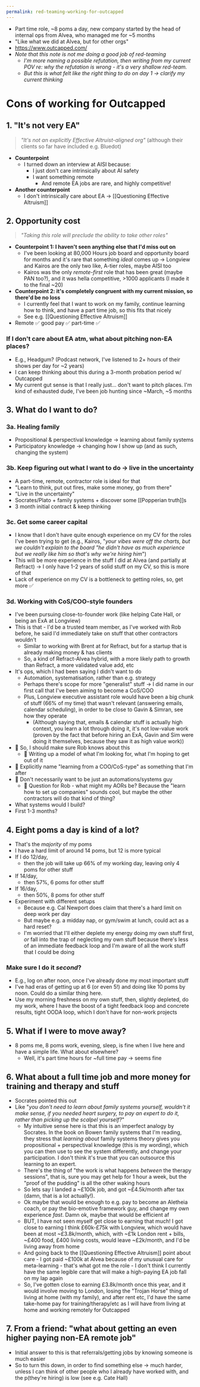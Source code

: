 ```yaml
---
permalink: red-teaming-working-for-outcapped
---
```


- Part time role, ~8 poms a day, new company started by the head of internal ops from Alvea, who managed me for ~5 months
- "Like what we did at Alvea, but for other orgs"
- https://www.outcapped.com/
- *Note that this note is not me doing a good job of red-teaming*
	- *I'm more naming a possible refutation, then writing from my current POV re: why the refutation is wrong - it's a very shallow red-team.* 
	- *But this is what felt like the right thing to do on day 1 → clarify my current thinking*
# Cons of working for Outcapped
## 1. "It's not very EA"
> *"It's not an explicitly Effective Altruist-aligned org"* (although their clients so far have included e.g. Bluedot)
- **Counterpoint** 
	- I turned down an interview at AISI because: 
		- I just don't care intrinsically about AI safety
		- I want something remote
			- And remote EA jobs are rare, and highly competitive!
- **Another counterpoint** 
	- I don't intrinsically care about EA → [[Questioning Effective Altruism]]
## 2. Opportunity cost
> *"Taking this role will preclude the ability to take other roles"*
- **Counterpoint 1: I haven't seen anything else that I'd miss out on**
	- I've been looking at 80,000 Hours job board and opportunity board for months and it's rare that something *ideal* comes up → Longview and Kairos are the only two like, A-tier roles, maybe AISI too
	- Kairos was the only *remote-first* role that has been great (maybe PAN too?), and it was hella competitive, >1000 applicants (I made it to the final ~20)
- **Counterpoint 2: it's completely congruent with my current mission, so there'd be no loss**
	- I currently feel that I want to work on my family, continue learning how to think, and have a part time job, so this fits that nicely
	- See e.g. [[Questioning Effective Altruism]]
- Remote ✅ good pay ✅ part-time ✅
### If I don't care about EA atm, what about pitching non-EA places?
- E.g., Headgum? (Podcast network, I've listened to 2+ hours of their shows per day for ~2 years)
- I can keep thinking about this during a 3-month probation period w/ Outcapped
- My current gut sense is that I really just... don't want to pitch places. I'm kind of exhausted dude, I've been job hunting since ~March, ~5 months
## 3. What do I want to do?
### 3a. Healing family
- Propositional & perspectival knowledge → learning about family systems
- Participatory knowledge → changing how I show up (and as such, changing the system)
### 3b. Keep figuring out what I want to do → live in the uncertainty
- A part-time, remote, contractor role is ideal for that
- "Learn to think, put out fires, make some money, go from there"
- "Live in the uncertainty"
- Socrates/Plato + family systems + discover some [[Popperian truth]]s
- 3 month initial contract & keep thinking
### 3c. Get some career capital
- I know that I don't have quite enough experience on my CV for the roles I've been trying to get (e.g., Kairos, "*your vibes were off the charts, but we couldn't explain to the board "he didn't have as much experience but we really like him so that's why we're hiring him*")
- This will be more experience in the stuff I did at Alvea (and partially at Refract) → I only have 1-2 years of solid stuff on my CV, so this is more of that
- Lack of experience on my CV is a bottleneck to getting roles, so, get more ✅
### 3d. Working with CoS/COO-style founders
- I've been pursuing close-to-founder work (like helping Cate Hall, or being an ExA at Longview)
- This is that - I'd be a trusted team member, as I've worked with Rob before, he said I'd immediately take on stuff that other contractors wouldn't
	- Similar to working with Brent at for Refract, but for a startup that is already making money & has clients
	- So, a kind of Refract-Alvea hybrid, with a more likely path to growth than Refract, a more validated value add, etc
- It's ops, which I had been saying I didn't want to do
	- Automation, systematisation, rather than e.g. strategy
	- Perhaps there's scope for more "generalist" stuff → I did name in our first call that I've been aiming to become a CoS/COO
	- Plus, Longview executive assistant role would have been a big chunk of stuff (66% of my time) that wasn't relevant (answering emails, calendar scheduling), in order to be close to Gavin & Simran, see how they operate
		- (Although saying that, emails & calendar stuff is actually high context, you learn a lot through doing it, it's not low-value work (proven by the fact that before hiring an ExA, Gavin and Sim were doing it themselves, because they saw it as high value work))
- 🚨 So, I should make sure Rob knows about this
	- 🚨 Writing up a model of what I'm looking for, what I'm hoping to get out of it
- 🚨 Explicitly name "learning from a COO/CoS-type" as something that I'm after
- 🚨 Don't necessarily want to be just an automations/systems guy
	- 🚨 Question for Rob - what might my AORs be? Because the "learn how to set up companies" sounds cool, but maybe the other contractors will do that kind of thing?
- What systems would I build?
- First 1-3 months?
## 4. Eight poms a day is kind of a lot?
- That's the *majority* of my poms
- I have a hard limit of around 14 poms, but 12 is more typical
- If I do 12/day, 
	- then the job will take up 66% of my working day, leaving only 4 poms for other stuff
- If 14/day, 
	- then 57%, 6 poms for other stuff
- If 16/day, 
	- then 50%, 8 poms for other stuff
- Experiment with different setups
	- Because e.g. Cal Newport does claim that there's a hard limit on deep work per day
	- But maybe e.g. a midday nap, or gym/swim at lunch, could act as a hard reset?
	- I'm worried that I'll either deplete my energy doing my own stuff first, *or* fall into the trap of neglecting my own stuff because there's less of an immediate feedback loop and I'm aware of all the work stuff that I could be doing
### Make sure I do it *second*?
- E.g., log on after noon, once I've already done my most important stuff
- I've had eras of getting up at 6 (or even 5!) and doing like 10 poms by noon. Could do a similar thing here. 
- Use my morning freshness on my own stuff, then, slightly depleted, do my work, where I have the boost of a tight feedback loop and concrete results, tight OODA loop, which I don't have for non-work projects
## 5. What if I were to move away?
- 8 poms me, 8 poms work, evening, sleep, is fine when I live here and have a simple life. What about elsewhere?
	- Well, it's part time hours for ~full time pay → seems fine
## 6. What about a full time job and more money for training and therapy and stuff
- Socrates pointed this out
- Like "*you don't need to learn about family systems yourself, wouldn't it make sense, if you needed heart surgery, to pay an expert to do it, rather than picking up the scalpel yourself?*"
	- My intuitive sense here is that this is an imperfect analogy by Socrates. In the book on Bowen family systems that I'm reading, they stress that *learning* *about* family systems theory gives you propositional + perspectival knowledge (this is my wording), which you can then use to see the system differently, and change your participation. I don't think it's true that you can outsource this learning to an expert.
	- There's the thing of "the work is what happens *between* the therapy sessions", that is, sure you may get help for 1 hour a week, but the "proof of the pudding" is all the other waking hours
	- So lets say I landed a ~£100k job, and got ~£4.5k/month after tax (damn, that is a lot actually!).
	- Ok maybe that would be enough to e.g. pay to become an Aletheia coach, or pay the bio-emotive framework guy, and change my own experience *fast*. Damn ok, maybe that would be efficient af
	- BUT, I have not seen myself get close to earning that much! I got close to earning I think £60k-£75k with Longview, which would have been at most ~£3.8k/month, which, with ~£1k London rent + bills, ~£400 food, £400 living costs, would leave ~£2k/month, and I'd be living away from home
	- And going back to the [[Questioning Effective Altruism]] point about care - I got paid ~£100k at Alvea because of my unusual care for meta-learning - that's what got me the role - I don't think I currently have the same legible care that will make a high-paying EA job fall on my lap again
	- So, I've gotten close to earning £3.8k/month once this year, and it would involve moving to London, losing the "Trojan Horse" thing of living at home (with my family), and after rent etc, I'd have the same take-home pay for training/therapy/etc as I will have from living at home and working remotely for Outcapped
## 7. From a friend: "what about getting an even higher paying non-EA remote job"
- Initial answer to this is that referrals/getting jobs by knowing someone is much easier
- So to turn this down, in order to find something else → much harder, unless I can think of other people who I already have worked with, and the p(they're hiring) is low (see e.g. Cate Hall)